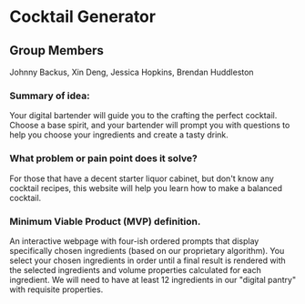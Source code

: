 # Cocktail Generator

## Group Members

Johnny Backus, Xin Deng, Jessica Hopkins, Brendan Huddleston

### Summary of idea:

Your digital bartender will guide you to the crafting the perfect cocktail. Choose a base spirit, and your bartender will prompt you with questions to help you choose your ingredients and create a tasty drink.

### What problem or pain point does it solve?

For those that have a decent starter liquor cabinet, but don't know any cocktail recipes, this website will help you learn how to make a balanced cocktail.

### Minimum Viable Product (MVP) definition.

An interactive webpage with four-ish ordered prompts that display specifically chosen ingredients (based on our proprietary algorithm). You select your chosen ingredients in order until a final result is rendered with the selected ingredients and volume properties calculated for each ingredient. We will need to have at least 12 ingredients in our "digital pantry" with requisite properties.
